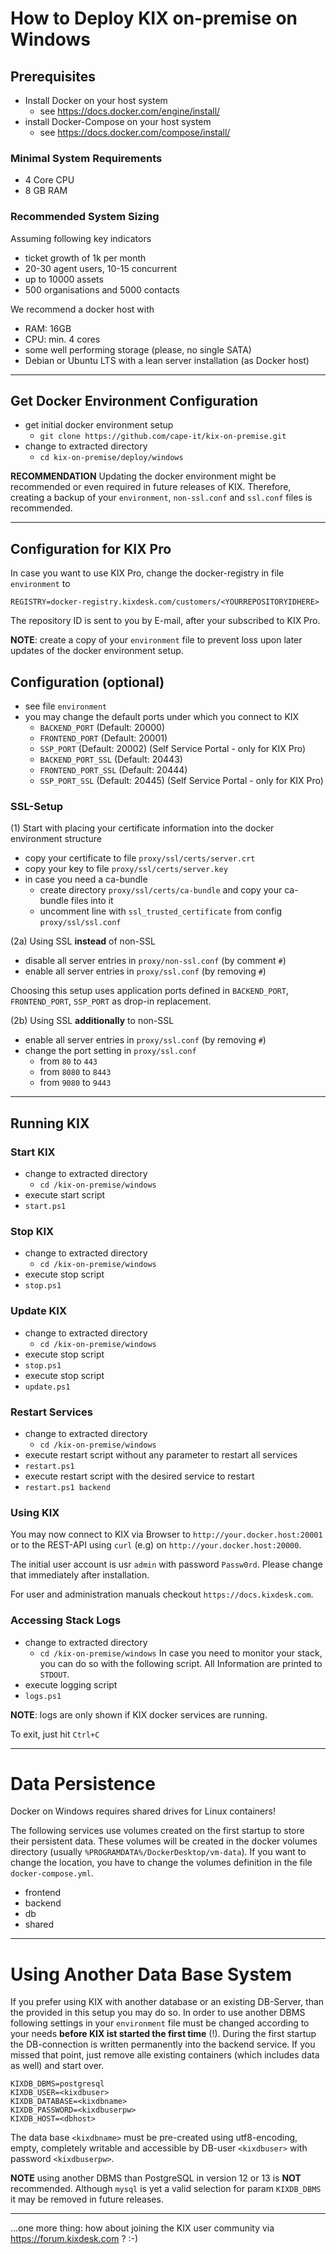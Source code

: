 # How to Deploy KIX on-premise on Windows

## Prerequisites
- Install Docker on your host system
  - see https://docs.docker.com/engine/install/
- install Docker-Compose on your host system
  - see https://docs.docker.com/compose/install/

### Minimal System Requirements
- 4 Core CPU
- 8 GB RAM

### Recommended System Sizing
Assuming following key indicators
- ticket growth of 1k per month
- 20-30 agent users, 10-15 concurrent
- up to 10000 assets
- 500 organisations and  5000 contacts

We recommend a docker host with
- RAM: 16GB
- CPU: min. 4 cores
- some well performing storage (please, no single SATA)
- Debian or Ubuntu LTS with a lean server installation (as Docker host)

---

## Get Docker Environment Configuration
- get initial docker environment setup
  - `git clone https://github.com/cape-it/kix-on-premise.git`
- change to extracted directory
  - `cd kix-on-premise/deploy/windows`

**RECOMMENDATION**
Updating the docker environment might be recommended or even required in future releases of KIX. Therefore, creating a backup of your `environment`, `non-ssl.conf` and `ssl.conf` files is recommended.

---

## Configuration for **KIX Pro**
In case you want to use KIX Pro, change the docker-registry in file `environment` to
```
REGISTRY=docker-registry.kixdesk.com/customers/<YOURREPOSITORYIDHERE>
```

The repository ID is sent to you by E-mail, after your subscribed to KIX Pro.

**NOTE**: create a copy of your `environment` file to prevent loss upon later updates of the docker environment setup.


## Configuration (optional)
- see file `environment`
- you may change the default ports under which you connect to KIX
  - `BACKEND_PORT` (Default: 20000)
  - `FRONTEND_PORT` (Default: 20001)
  - `SSP_PORT` (Default: 20002) (Self Service Portal - only for KIX Pro)
  - `BACKEND_PORT_SSL` (Default: 20443)
  - `FRONTEND_PORT_SSL` (Default: 20444)
  - `SSP_PORT_SSL` (Default: 20445) (Self Service Portal - only for KIX Pro)


### SSL-Setup
(1) Start with placing your certificate information into the docker environment structure
- copy your certificate to file `proxy/ssl/certs/server.crt`
- copy your key to file `proxy/ssl/certs/server.key`
- in case you need a ca-bundle
  - create directory `proxy/ssl/certs/ca-bundle` and copy your ca-bundle files into it
  - uncomment line with `ssl_trusted_certificate` from config `proxy/ssl/ssl.conf`

(2a) Using SSL **instead** of non-SSL
- disable all server entries in `proxy/non-ssl.conf` (by comment `#`)
- enable all server entries in `proxy/ssl.conf` (by removing `#`)

Choosing this setup uses application ports defined in `BACKEND_PORT`, `FRONTEND_PORT`, `SSP_PORT` as drop-in replacement.

(2b) Using SSL **additionally** to non-SSL
- enable all server entries in `proxy/ssl.conf` (by removing `#`)
- change the port setting in `proxy/ssl.conf`
  - from `80` to `443`
  - from `8080` to `8443`
  - from `9080` to `9443`

---
## Running KIX

### Start KIX
- change to extracted directory
  - `cd /kix-on-premise/windows`
- execute start script
 - `start.ps1`

### Stop KIX
- change to extracted directory
  - `cd /kix-on-premise/windows`
- execute stop script
 - `stop.ps1`

### Update KIX
- change to extracted directory
  - `cd /kix-on-premise/windows`
- execute stop script
 - `stop.ps1`
- execute stop script
 - `update.ps1`


### Restart Services
- change to extracted directory
  - `cd /kix-on-premise/windows`
- execute restart script without any parameter to restart all services
 - `restart.ps1`
- execute restart script with the desired service to restart
 - `restart.ps1 backend`


### Using KIX
You may now connect to KIX via Browser to `http://your.docker.host:20001` or to the REST-API using `curl` (e.g) on `http://your.docker.host:20000`.

The initial user account is usr `admin` with password `Passw0rd`. Please change that immediately after installation.

For user and administration manuals checkout `https://docs.kixdesk.com`.


### Accessing Stack Logs
- change to extracted directory
  - `cd /kix-on-premise/windows`
In case you need to monitor your stack, you can do so with the following script. All Information are printed to `STDOUT`.
- execute logging script
 - `logs.ps1`

**NOTE**: logs are only shown if KIX docker services are running.

To exit, just hit `Ctrl+C`


---

# Data Persistence
Docker on Windows requires shared drives for Linux containers!

The following services use volumes created on the first startup to store their persistent data. These volumes will be created in the docker volumes directory (usually `%PROGRAMDATA%/DockerDesktop/vm-data`). If you want to change the location, you have to change the volumes definition in the file `docker-compose.yml`.
- frontend
- backend
- db
- shared

---

# Using Another Data Base System
If you prefer using KIX with another database or an existing DB-Server, than the provided in this setup you may do so. In order to use another DBMS following settings in your `environment` file must be changed according to your needs **before KIX ist started the first time** (!). During the first startup the DB-connection is written permanently into the backend service. If you missed that point, just remove alle existing containers (which includes data as well) and start over.

```
KIXDB_DBMS=postgresql
KIXDB_USER=<kixdbuser>
KIXDB_DATABASE=<kixdbname>
KIXDB_PASSWORD=<kixdbuserpw>
KIXDB_HOST=<dbhost>
```

The data base `<kixdbname>` must be pre-created using utf8-encoding, empty, completely writable and accessible by DB-user `<kixdbuser>` with password `<kixdbuserpw>`.

**NOTE** using another DBMS than PostgreSQL in version 12 or 13 is **NOT** recommended. Although `mysql` is yet a valid selection for param `KIXDB_DBMS` it may be removed in future releases.

---

...one more thing: how about joining the KIX user community via https://forum.kixdesk.com ? :-)
